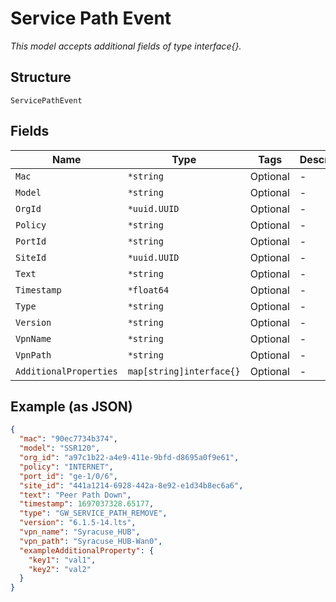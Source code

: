 
# Service Path Event

*This model accepts additional fields of type interface{}.*

## Structure

`ServicePathEvent`

## Fields

| Name | Type | Tags | Description |
|  --- | --- | --- | --- |
| `Mac` | `*string` | Optional | - |
| `Model` | `*string` | Optional | - |
| `OrgId` | `*uuid.UUID` | Optional | - |
| `Policy` | `*string` | Optional | - |
| `PortId` | `*string` | Optional | - |
| `SiteId` | `*uuid.UUID` | Optional | - |
| `Text` | `*string` | Optional | - |
| `Timestamp` | `*float64` | Optional | - |
| `Type` | `*string` | Optional | - |
| `Version` | `*string` | Optional | - |
| `VpnName` | `*string` | Optional | - |
| `VpnPath` | `*string` | Optional | - |
| `AdditionalProperties` | `map[string]interface{}` | Optional | - |

## Example (as JSON)

```json
{
  "mac": "90ec7734b374",
  "model": "SSR120",
  "org_id": "a97c1b22-a4e9-411e-9bfd-d8695a0f9e61",
  "policy": "INTERNET",
  "port_id": "ge-1/0/6",
  "site_id": "441a1214-6928-442a-8e92-e1d34b8ec6a6",
  "text": "Peer Path Down",
  "timestamp": 1697037328.65177,
  "type": "GW_SERVICE_PATH_REMOVE",
  "version": "6.1.5-14.lts",
  "vpn_name": "Syracuse_HUB",
  "vpn_path": "Syracuse_HUB-Wan0",
  "exampleAdditionalProperty": {
    "key1": "val1",
    "key2": "val2"
  }
}
```


